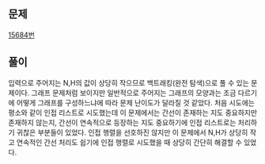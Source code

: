 ## 문제
[15684번](https://www.acmicpc.net/problem/15684)

## 풀이
입력으로 주어지는 N,H의 값이 상당히 작으므로 백트래킹(완전 탐색)으로 풀 수 있는 문제이다. 그래프 문제처럼 보이지만 일반적으로 주어지는 그래프의 모양과는 조금 다르기에 어떻게 그래프를 구성하느냐에 따라 문제 난이도가 달라질 것 같았다. 처음 시도에는 평소와 같이 인접 리스트로 시도했는데 이 문제에서는 간선이 존재하는 지도 중요하지만 존재하지 않는지, 간선이 연속적으로 등장하는 지도 중요하기에 인접 리스트로는 처리하기 귀찮은 부분들이 있었다. 인접 행렬을 선호하진 않지만 이 문제에서 N,H가 상당히 작고 연속적인 간선 처리도 쉽기에 인접 행렬로 시도했을 때 상당히 간단히 해결할 수 있었다.

